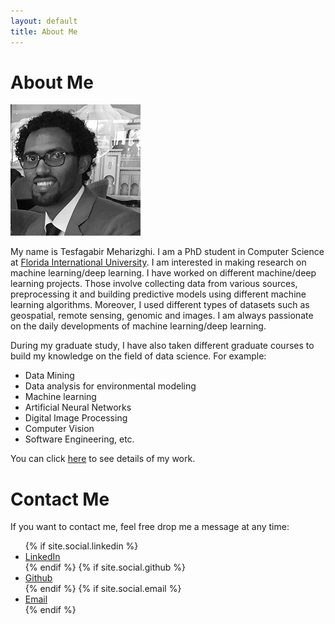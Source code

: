 ```yaml
---
layout: default
title: About Me
---
```

# About Me

![](my_photo_bw.jpg)

My name is Tesfagabir Meharizghi. I am a PhD student in Computer Science at [Florida International University](https://www.cis.fiu.edu). I am interested in making research on machine learning/deep learning. I have worked on different machine/deep learning projects. Those involve collecting data from various sources, preprocessing it and building predictive models using different machine learning algorithms. Moreover, I used different types of datasets such as geospatial, remote sensing, genomic and images. I am always passionate on the daily developments of machine learning/deep learning.

During my graduate study, I have also taken different graduate courses to build my knowledge on the field of data science. For example:
* Data Mining
* Data analysis for environmental modeling
* Machine learning
* Artificial Neural Networks
* Digital Image Processing
* Computer Vision
* Software Engineering, etc.

You can click [here]() to see details of my work.

# Contact Me
If you want to contact me, feel free drop me a message at any time:
<html lang="{{ site.lang | default: "en-US" }}">
 <head>
    <link rel="stylesheet" href="//maxcdn.bootstrapcdn.com/font-awesome/4.3.0/css/font-awesome.min.css">
  </head>
  <body>
     <ul id="List"> 
        {% if site.social.linkedin %}
        <li><a href="https://linkedin.com/in/{{ site.social.linkedin }}">
            <i class="fa fa-github"></i> LinkedIn
        </a></li>
        {% endif %}
       {% if site.social.github %}
        <li><a href="https://github.com/{{ site.social.github }}">
            <i class="fa fa-github"></i> Github
        </a></li>
        {% endif %} 
        {% if site.social.email %}
        <li><a href="mailto:{{ site.social.email }}">
          <i class="fa fa-envelope-square"></i> Email
          </a></li>
        {% endif %}
     </ul>
  </body>
</html>
